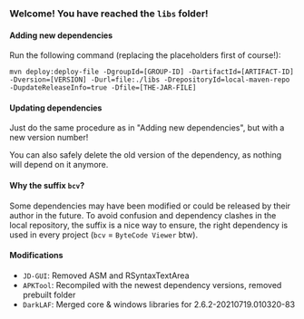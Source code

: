 ### Welcome! You have reached the `libs` folder!

#### Adding new dependencies

Run the following command (replacing the placeholders first of course!):
```console
mvn deploy:deploy-file -DgroupId=[GROUP-ID] -DartifactId=[ARTIFACT-ID] -Dversion=[VERSION] -Durl=file:./libs -DrepositoryId=local-maven-repo -DupdateReleaseInfo=true -Dfile=[THE-JAR-FILE]
```

#### Updating dependencies

Just do the same procedure as in "Adding new dependencies", but with a new version number!

You can also safely delete the old version of the dependency, as nothing will depend on it anymore.

#### Why the suffix `bcv`?

Some dependencies may have been modified or could be released by their author in the future. To avoid confusion and dependency clashes in the local repository, the suffix is a nice way to ensure, the right dependency is used in every project (`bcv` = `ByteCode Viewer` btw).

#### Modifications

 - `JD-GUI`: Removed ASM and RSyntaxTextArea
 - `APKTool`: Recompiled with the newest dependency versions, removed prebuilt folder
 - `DarkLAF`: Merged core & windows libraries for 2.6.2-20210719.010320-83